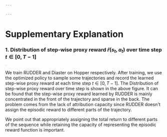 ```yaml
---

---
```


# Supplementary Explanation

### 1. Distribution of step-wise proxy reward $\hat{r}(s_t,a_t)$ over time step $t\in[0, T-1]$

 <img src="figs/r_vs_t.png" alt="r_vs_t" style="zoom:8%;"/>

We train RUDDER and Diaster on Hopper respectively. After training, we use the optimized policy to sample some trajectories and record the learned step-wise proxy reward at each time step $t\in[0, T-1]$. The Distribution of step-wise proxy reward over time step is shown in the above figure. It can be found that the step-wise proxy reward learned by RUDDER is mainly concentrated in the front of the trajectory and sparse in the back. The problem comes from the lack of attribution capacity since RUDDER doesn't assign the episodic reward to different parts of the trajectory. 

We point out that appropriately assigning the total return to different parts of the sequence while retaining the capacity of representing the episodic reward function is important.